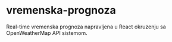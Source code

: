 # vremenska-prognoza

Real-time vremenska prognoza napravljena u React okruzenju sa OpenWeatherMap API sistemom.
